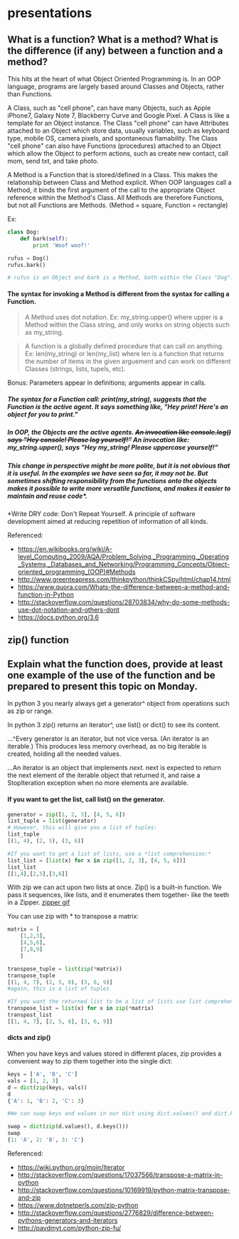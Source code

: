 # presentations

## What is a function? What is a method? What is the difference (if any) between a function and a method?

This hits at the heart of what Object Oriented Programming is. In an OOP language, programs are largely based around Classes and Objects, rather than Functions.

A Class, such as "cell phone", can have many Objects, such as Apple iPhone7, Galaxy Note 7, Blackberry Curve and Google Pixel. A Class is like a template for an Object instance. The Class "cell phone" can have Attributes attached to an Object which store data, usually variables, such as keyboard type, mobile OS, camera pixels, and spontaneous flamability. The Class "cell phone" can also have Functions (procedures) attached to an Object which allow the Object to perform actions, such as create new contact, call mom, send txt, and take photo.

A Method is a Function that is  stored/defined in a Class. This makes the relationship between Class and Method explicit. When OOP languages call a Method, it binds the first argument of the call to the appropriate Object reference within the Method's Class. All Methods are therefore Functions, but not all Functions are Methods. (Method = square, Function = rectangle)

Ex:
```python
class Dog:
    def bark(self):
        print 'Woof woof!'

rufus = Dog()
rufus.bark()

# rufus is an Object and bark is a Method, both within the Class "Dog". Such a method would not work on a "Cat" Class.
```


#### The syntax for invoking a Method is different from the syntax for calling a Function.

> A Method uses dot notation.
> Ex: my_string.upper() where upper is a Method within the Class string, and only works on string objects such as my_string.


> A function is a globally defined procedure that can call on anything.
> Ex: len(my_string) or len(my_list) where len is a function that returns the number of items in the given arguement and can work on different Classes (strings, lists, tupels, etc).


Bonus: Parameters appear in definitions; arguments appear in calls.


##### The syntax for a Function call: print(my_string), suggests that the Function is the active agent. It says something like, "Hey print! Here's an object for you to print."


##### In OOP, the Objects are the active agents. ~~An invocation like console.log() says "Hey console! Please log yourself!"~~ An invocation like: my_string.upper(), says "Hey my_string! Please uppercase yourself!"


##### This change in perspective might be more polite, but it is not obvious that it is useful. In the examples we have seen so far, it may not be. But sometimes shifting responsibility from the functions onto the objects makes it possible to write more versatile functions, and makes it easier to maintain and reuse code*.

*Write DRY code: Don't Repeat Yourself. A principle of software development aimed at reducing repetition of information of all kinds.


Referenced:

* https://en.wikibooks.org/wiki/A-level_Computing_2009/AQA/Problem_Solving,_Programming,_Operating_Systems,_Databases_and_Networking/Programming_Concepts/Object-oriented_programming_(OOP)#Methods
* http://www.greenteapress.com/thinkpython/thinkCSpy/html/chap14.html
* https://www.quora.com/Whats-the-difference-between-a-method-and-function-in-Python
* http://stackoverflow.com/questions/28703834/why-do-some-methods-use-dot-notation-and-others-dont
* https://docs.python.org/3.6


## zip() function
## Explain what the function does, provide at least one example of the use of the function and be prepared to present this topic on Monday.

In python 3 you nearly always get a generator^ object from operations such as zip or range.

In python 3 zip() returns an iterator^, use list() or dict() to see its content.

...^Every generator is an iterator, but not vice versa. (An iterator is an iterable.) This produces less memory overhead, as no big iterable is created, holding all the needed values.

...An iterator is an object that implements *next*. next is expected to return the next element of the iterable object that returned it, and raise a StopIteration exception when no more elements are available.

#### If you want to get the list, call list() on the generator.

```python
generator = zip([1, 2, 3], [4, 5, 6])
list_tuple = list(generator)
# However, this will give you a list of tuples:
list_tuple
[(1, 4), (2, 5), (3, 6)] 

#If you want to get a list of lists, use a *list comprehension:*
list_list = [list(x) for x in zip([1, 2, 3], [4, 5, 6])]  
list_list
[[1,4],[2,5],[3,6]]
```

With zip we can act upon two lists at once. Zip() is a built-in function. We pass it sequences, like lists, and it enumerates them together- like the teeth in a Zipper. [zipper gif](https://www.google.com/url?sa=i&rct=j&q=&esrc=s&source=images&cd=&cad=rja&uact=8&ved=0ahUKEwintKivyNjRAhXCQyYKHRKfBf8QjRwIBw&url=https%3A%2F%2Fen.wikipedia.org%2Fwiki%2FFile%3AZipper_animated.gif&psig=AFQjCNFnzbWL7w7AwaRO5aawYdD50564EQ&ust=1485271153649244)

You can use zip with * to transpose a matrix:
```python
matrix = [
    [1,2,3], 
    [4,5,6],
    [7,8,9]
    ]

transpose_tuple = list(zip(*matrix))
transpose_tuple
[(1, 4, 7), (2, 5, 8), (3, 6, 9)]
#again, this is a list of tuples

#If you want the returned list to be a list of lists use list comprehension:
transpose_list = list(x) for x in zip(*matrix)
transpost_list
[[1, 4, 7], [2, 5, 8], [3, 6, 9]]
```

#### dicts and zip()
When you have keys and values stored in different places, zip provides a convenient way to zip them together into the single dict:
```python
keys = ['A', 'B', 'C']
vals = [1, 2, 3]
d = dict(zip(keys, vals))
d
{'A': 1, 'B': 2, 'C': 3}

#We can swap keys and values in our dict using dict.values() and dict.keys() methods:

swap = dict(zip(d.values(), d.keys()))
swap
{1: 'A', 2: 'B', 3: 'C'}
```

Referenced:
* https://wiki.python.org/moin/Iterator
* http://stackoverflow.com/questions/17037566/transpose-a-matrix-in-python
* http://stackoverflow.com/questions/10169919/python-matrix-transpose-and-zip
* https://www.dotnetperls.com/zip-python
* http://stackoverflow.com/questions/2776829/difference-between-pythons-generators-and-iterators
* http://pavdmyt.com/python-zip-fu/

